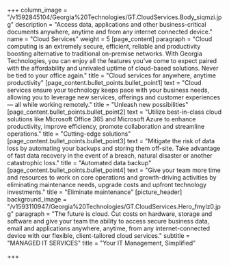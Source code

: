 +++
column_image = "/v1592845104/Georgia%20Technologies/GT.CloudServices.Body_siqmzi.jpg"
description = "Access data, applications and other business-critical documents anywhere, anytime and from any internet connected device."
name = "Cloud Services"
weight = 5
[page_content]
paragraph = "Cloud computing is an extremely secure, efficient, reliable and productivity boosting alternative to traditional on-premise networks. With Georgia Technologies, you can enjoy all the features you’ve come to expect paired with the affordability and unrivaled uptime of cloud-based solutions. Never be tied to your office again."
title = "Cloud services for anywhere, anytime productivity"
[page_content.bullet_points.bullet_point1]
text = "Cloud services ensure your technology keeps pace with your business needs, allowing you to leverage new services, offerings and customer experiences — all while working remotely."
title = "Unleash new possibilities"
[page_content.bullet_points.bullet_point2]
text = "Utilize best-in-class cloud solutions like Microsoft Office 365 and Microsoft Azure to enhance productivity, improve efficiency, promote collaboration and streamline operations."
title = "Cutting-edge solutions"
[page_content.bullet_points.bullet_point3]
text = "Mitigate the risk of data loss by automating your backups and storing them off-site. Take advantage of fast data recovery in the event of a breach, natural disaster or another catastrophic loss."
title = "Automated data backup"
[page_content.bullet_points.bullet_point4]
text = "Give your team more time and resources to work on core operations and growth-driving activities by eliminating maintenance needs, upgrade costs and upfront technology investments."
title = "Eliminate maintenance"
[picture_header]
background_image = "/v1593110947/Georgia%20Technologies/GT.CloudServices.Hero_fmylz0.jpg"
paragraph = "The future is cloud. Cut costs on hardware, storage and software and give your team the ability to access secure business data, email and applications anywhere, anytime, from any internet-connected device with our flexible, client-tailored cloud services."
subtitle = "MANAGED IT SERVICES"
title = "Your IT Management, Simplified"

+++
